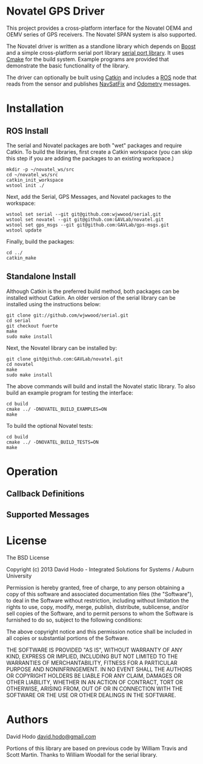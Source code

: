 Novatel GPS Driver
==================
  
This project provides a cross-platform interface for the Novatel OEM4 and OEMV series of GPS receivers.  The Novatel SPAN system is also supported. 

The Novatel driver is written as a standlone library which depends on [Boost](http://http://www.boost.org) and a simple cross-platform serial port library [serial port library](https://github.com/wjwwood/serial).  It uses [Cmake](http://http://www.cmake.org) for the build system.  Example programs are provided that demonstrate the basic functionality of the library.

The driver can optionally be built using [Catkin](http://www.ros.org/wiki/catkin) and includes a [ROS](http://www.ros.org) node that reads from the sensor and publishes [NavSatFix](http://ros.org/doc/api/sensor_msgs/html/msg/NavSatFix.html) and [Odometry](http://ros.org/doc/api/nav_msgs/html/msg/Odometry.html) messages.    

# Installation 

## ROS Install

The serial and Novatel packages are both "wet" packages and require Catkin.  To build the libraries, first create a Catkin workspace (you can skip this step if you are adding the packages to an existing workspace.)

	mkdir -p ~/novatel_ws/src
	cd ~/novatel_ws/src
	catkin_init_workspace
	wstool init ./
	
Next, add the Serial, GPS Messages, and Novatel packages to the workspace:

	wstool set serial --git git@github.com:wjwwood/serial.git
	wstool set novatel --git git@github.com:GAVLab/novatel.git
	wstool set gps_msgs --git git@github.com:GAVLab/gps-msgs.git
	wstool update

Finally, build the packages:

	cd ../
	catkin_make


## Standalone Install

Although Catkin is the preferred build method, both packages can be installed without Catkin.  An older version of the serial library can be installed using the instructions below:

	git clone git://github.com/wjwwood/serial.git
	cd serial
	git checkout fuerte
	make
	sudo make install
	
Next, the Novatel library can be installed by:

	git clone git@github.com:GAVLab/novatel.git
	cd novatel
	make
	sudo make install
	
The above commands will build and install the Novatel static library.  To also build an example program for testing the interface:

	cd build
	cmake ../ -DNOVATEL_BUILD_EXAMPLES=ON
	make
	
To build the optional Novatel tests:

	cd build
	cmake ../ -DNOVATEL_BUILD_TESTS=ON
	make


# Operation




## Callback Definitions


## Supported Messages

# License

The BSD License

Copyright (c) 2013 David Hodo - Integrated Solutions for Systems / Auburn University

Permission is hereby granted, free of charge, to any person obtaining a copy of this software and associated documentation files (the "Software"), to deal in the Software without restriction, including without limitation the rights to use, copy, modify, merge, publish, distribute, sublicense, and/or sell copies of the Software, and to permit persons to whom the Software is furnished to do so, subject to the following conditions:

The above copyright notice and this permission notice shall be included in all copies or substantial portions of the Software.

THE SOFTWARE IS PROVIDED "AS IS", WITHOUT WARRANTY OF ANY KIND, EXPRESS OR IMPLIED, INCLUDING BUT NOT LIMITED TO THE WARRANTIES OF MERCHANTABILITY, FITNESS FOR A PARTICULAR PURPOSE AND NONINFRINGEMENT. IN NO EVENT SHALL THE AUTHORS OR COPYRIGHT HOLDERS BE LIABLE FOR ANY CLAIM, DAMAGES OR OTHER LIABILITY, WHETHER IN AN ACTION OF CONTRACT, TORT OR OTHERWISE, ARISING FROM, OUT OF OR IN CONNECTION WITH THE SOFTWARE OR THE USE OR OTHER DEALINGS IN THE SOFTWARE.

# Authors

David Hodo <david.hodo@gmail.com>

Portions of this library are based on previous code by William Travis and Scott Martin.  Thanks to William Woodall for the serial library.
